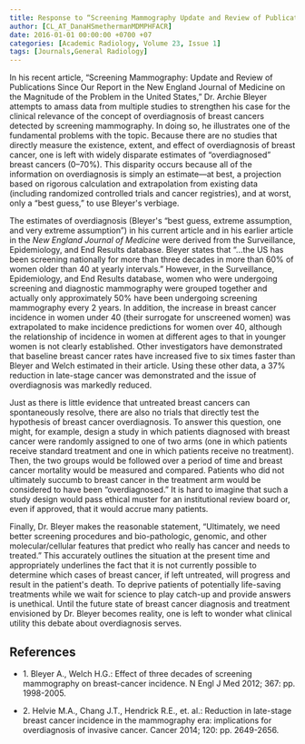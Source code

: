```yaml
---
title: Response to “Screening Mammography Update and Review of Publications Since Our Report in the New England Journal of Medicine on the Magnitude of the Problem in the United States”
author: [CL_AT_DanaHSmethermanMDMPHFACR]
date: 2016-01-01 00:00:00 +0700 +07
categories: [Academic Radiology, Volume 23, Issue 1]
tags: [Journals,General Radiology]
---
```

In his recent article, “Screening Mammography: Update and Review of Publications Since Our Report in the New England Journal of Medicine on the Magnitude of the Problem in the United States,” Dr. Archie Bleyer attempts to amass data from multiple studies to strengthen his case for the clinical relevance of the concept of overdiagnosis of breast cancers detected by screening mammography. In doing so, he illustrates one of the fundamental problems with the topic. Because there are no studies that directly measure the existence, extent, and effect of overdiagnosis of breast cancer, one is left with widely disparate estimates of “overdiagnosed” breast cancers (0–70%). This disparity occurs because all of the information on overdiagnosis is simply an estimate—at best, a projection based on rigorous calculation and extrapolation from existing data (including randomized controlled trials and cancer registries), and at worst, only a “best guess,” to use Bleyer's verbiage.

The estimates of overdiagnosis (Bleyer's “best guess, extreme assumption, and very extreme assumption”) in his current article and in his earlier article in the _New England Journal of Medicine_ were derived from the Surveillance, Epidemiology, and End Results database. Bleyer states that “…the US has been screening nationally for more than three decades in more than 60% of women older than 40 at yearly intervals.” However, in the Surveillance, Epidemiology, and End Results database, women who were undergoing screening and diagnostic mammography were grouped together and actually only approximately 50% have been undergoing screening mammography every 2 years. In addition, the increase in breast cancer incidence in women under 40 (their surrogate for unscreened women) was extrapolated to make incidence predictions for women over 40, although the relationship of incidence in women at different ages to that in younger women is not clearly established. Other investigators have demonstrated that baseline breast cancer rates have increased five to six times faster than Bleyer and Welch estimated in their article. Using these other data, a 37% reduction in late-stage cancer was demonstrated and the issue of overdiagnosis was markedly reduced.

Just as there is little evidence that untreated breast cancers can spontaneously resolve, there are also no trials that directly test the hypothesis of breast cancer overdiagnosis. To answer this question, one might, for example, design a study in which patients diagnosed with breast cancer were randomly assigned to one of two arms (one in which patients receive standard treatment and one in which patients receive no treatment). Then, the two groups would be followed over a period of time and breast cancer mortality would be measured and compared. Patients who did not ultimately succumb to breast cancer in the treatment arm would be considered to have been “overdiagnosed.” It is hard to imagine that such a study design would pass ethical muster for an institutional review board or, even if approved, that it would accrue many patients.

Finally, Dr. Bleyer makes the reasonable statement, “Ultimately, we need better screening procedures and bio-pathologic, genomic, and other molecular/cellular features that predict who really has cancer and needs to treated.” This accurately outlines the situation at the present time and appropriately underlines the fact that it is not currently possible to determine which cases of breast cancer, if left untreated, will progress and result in the patient's death. To deprive patients of potentially life-saving treatments while we wait for science to play catch-up and provide answers is unethical. Until the future state of breast cancer diagnosis and treatment envisioned by Dr. Bleyer becomes reality, one is left to wonder what clinical utility this debate about overdiagnosis serves.

## References

- 1\. Bleyer A., Welch H.G.: Effect of three decades of screening mammography on breast-cancer incidence. N Engl J Med 2012; 367: pp. 1998-2005.


- 2\. Helvie M.A., Chang J.T., Hendrick R.E., et. al.: Reduction in late-stage breast cancer incidence in the mammography era: implications for overdiagnosis of invasive cancer. Cancer 2014; 120: pp. 2649-2656.